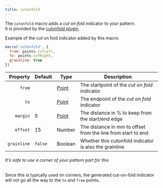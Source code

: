 ```yaml
---
title: cutonfold
---
```


The `cutonfold` macro adds a *cut on fold* indicator to your pattern.  
It is provided by the [cutonfold plugin](/reference/plugins/cutonfold).

<Example part="plugin_cutonfold">
Example of the cut on fold indicator added by this macro
</Example>

```js
macro('cutonfold', {
  from: points.cofLeft,
  to: points.cofRight,
  grainline: true
})
```

| Property    | Default | Type                | Description | 
|------------:|---------|---------------------|-------------|
| `from`      |         | [Point](/reference/api/point) | The startpoint of the *cut on fold* indicator |
| `to`        |         | [Point](/reference/api/point) | The endpoint of the *cut on fold* indicator |
| `margin`    | 5       | [Point](/reference/api/point) | The distance in % to keep from the start/end edge |
| `offset`    | 15      | Number              | The distance in mm to offset from the line from start to end |
| `grainline` | `false` | Boolean             | Whether this cutonfold indicator is also the grainline |

<Note>

###### It's safe to use a corner of your pattern part for this

Since this is typically used on corners, the generated cut-on-fold indicator 
will not go all the way to the `to` and `from` points.

</Note>



